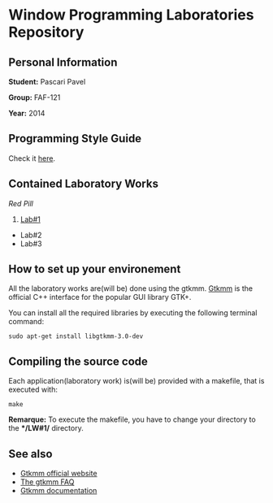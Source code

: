 # Window Programming Laboratories Repository


## Personal Information

**Student:** Pascari Pavel

**Group:** FAF-121

**Year:** 2014

## Programming Style Guide
Check it [here](WP/PSG.md).

## Contained Laboratory Works


_Red Pill_

1. [Lab#1]()
*  Lab#2
*  Lab#3

## How to set up your environement

All the laboratory works are(will be) done using the gtkmm. [Gtkmm](http://en.wikipedia.org/wiki/Gtkmm) is the official C++ interface for the popular GUI library GTK+. 

You can install all the required libraries by executing the following terminal command:

```no-highlight
sudo apt-get install libgtkmm-3.0-dev
```

## Compiling the source code

Each application(laboratory work) is(will be) provided with a makefile, that is executed with:

```ho-highlight
make
```
**Remarque:**
     To execute the makefile, you have to change your directory to the __*/LW#1/__ directory.

## See also

+ [Gtkmm official website](http://www.gtkmm.org/en/)
+ [The gtkmm FAQ](http://www.gtkmm.org/docs/gtkmm-2.4/docs/FAQ/html/index.html#id2522614)
+ [Gtkmm documentation](http://www.gtkmm.org/en/documentation.html)

